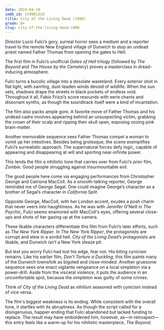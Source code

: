 ```yaml
---
date: 2024-04-10
imdb_id: tt0081318
title: City of the Living Dead (1980)
grade: B+
slug: city-of-the-living-dead-1980
---
```


Director Lucio Fulci’s gory, surreal horror sees a medium and a reporter travel to the remote New England village of Dunwich to stop an undead priest named Father Thomas from opening the gates to Hell.

<!-- end -->

The first film in Fulci’s unofficial _Gates of Hell_ trilogy (followed by <span data-imdb-id="tt0082307">_The Beyond_</span> and <span data-imdb-id="tt0082966">_The House by the Cemetery_</span>) proves a masterclass in dread-inducing atmosphere.

Fulci turns a bucolic village into a desolate wasteland. Every exterior shot in flat light, with swirling, dust-leaden winds devoid of wildlife. When the sun sets, shadows drape the streets in black pockets of endless void. Throughout it all, Fabio Frizzi’s score resounds with eerie chants and dissonant synths, as though the soundtrack itself were a kind of incantation.

The film also packs ample gore. A favorite move of Father Thomas and his undead cadre involves appearing behind an unsuspecting victim, grabbing the crown of their scalp and ripping their skull open, exposing oozing pink brain-matter.

Another memorable sequence sees Father Thomas compel a woman to vomit up her intestines. Besides being grotesque, the scene exemplifies Fulci’s surrealistic approach. The supernatural forces defy logic, capable of appearing and disappearing at will and sporting near-infinite power.

This lends the film a nihilistic tone that carries over from Fulci’s prior film, <span data-imdb-id="tt0080057">_Zombie_</span>. Good people struggling against insurmountable evil.

The good people here come via engaging performances from Christopher George and Catriona MacColl. As a smooth-talking reporter, George reminded me of George Segal. One could imagine George’s character as a brother of Segal’s character in <span data-imdb-id="tt0071269">_California Split_</span>.

Opposite George, MacColl, with her London accent, exudes a posh charm that never veers into haughtiness. As he was with Jennifer O'Neill in <span data-imdb-id="tt0075614">_The Psychic_</span>, Fulci seems enamored with MacColl's eyes, offering several close-ups and shots of her gazing up at the camera.

These likable characters differentiate this film from Fulci’s later efforts, such as <span data-imdb-id="tt0084719">_The New York Ripper_</span>. In _The New York Ripper_, the protagonists are corrupt and stew in a sordid hell. _City of the Living Dead_’s protagonists are likable, and Dunwich isn’t a New York sleaze pit.

But lest you worry Fulci had lost his edge, fear not. His biting cynicism remains. Like his earlier film, <span data-imdb-id="tt0069019">_Don’t Torture a Duckling_</span>, this film paints many of the Dunwich townsfolk as bigoted and close-minded. Another gruesome sequence sees one enact vigilante vengeance on a local simpleton via a power-drill. Aside from the visceral violence, it puts the audience in an uncomfortable spot, because the simpleton was guilty of some crimes.

Think of _City of the Living Dead_ as nihilism seasoned with cynicism instead of vice versa.

The film's biggest weakness is its ending. While consistent with the overall tone, it startles with its abruptness. As though the script called for a disingenuous, happier ending that Fulci abandoned but lacked funding to replace. The result may have emboldened him, however, as—in retrospect—this entry feels like a warm-up for his nihilistic masterpiece, _The Beyond_.

